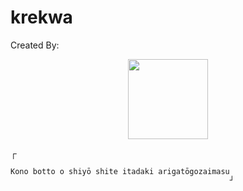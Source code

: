 # krekwa
Created By:
<p align="center">
<img src="https://i.ibb.co/g6RTSL8/Pics-Art-01-23-10-20-47.jpg" width="128" height="128"/>
</p>
┌

    Kono botto o shiyō shite itadaki arigatōgozaimasu
                                                     ┘
